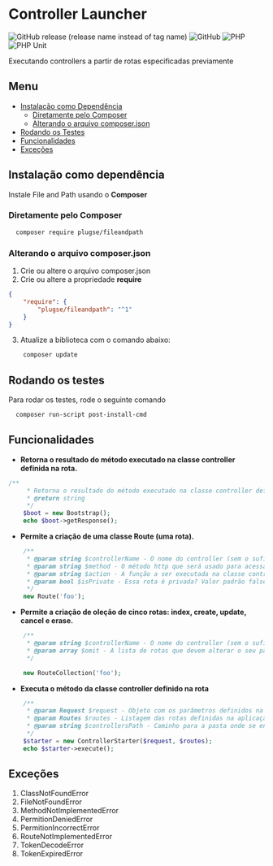 # Controller Launcher

![GitHub release (release name instead of tag name)](https://img.shields.io/github/v/release/joselio105/controller-launcher?include_prereleases)
![GitHub](https://img.shields.io/github/license/joselio105/controller-launcher)
![PHP](https://img.shields.io/badge/PHP-7.4.33-blue)
![PHP Unit](https://img.shields.io/badge/depencencies-PHPUnit9.6-yellowgreen)

Executando controllers a partir de rotas especificadas previamente

## Menu

-   [Instalação como Dependência](#instalação-como-dependência)
    -   [Diretamente pelo Composer](#diretamente-pelo-composer)
    -   [Alterando o arquivo composer.json](#alterando-o-arquivo-composerjson)
-   [Rodando os Testes](#rodando-os-testes)
-   [Funcionalidades](#funcionalidades)
-   [Exceções](#exceções)

## Instalação como dependência

Instale File and Path usando o **Composer**

### Diretamente pelo Composer

```bash
  composer require plugse/fileandpath
```

### Alterando o arquivo composer.json

1. Crie ou altere o arquivo composer.json
2. Crie ou altere a propriedade **require**

```json
{
    "require": {
        "plugse/fileandpath": "^1"
    }
}
```

3. Atualize a biblioteca com o comando abaixo:

```bash
    composer update
```

## Rodando os testes

Para rodar os testes, rode o seguinte comando

```bash
  composer run-script post-install-cmd
```

## Funcionalidades

- **Retorna o resultado do método executado na classe controller definida na rota.**
```php
/**
     * Retorna o resultado do método executado na classe controller definida na rota.
     * @return string
     */
    $boot = new Bootstrap();
    echo $boot->getResponse();
```

-   **Permite a criação de uma classe Route (uma rota).**
```php
    /**
     * @param string $controllerName - O nome do controller (sem o sufixo Controller).
     * @param string $method - O método http que será usado para acessar a action. Valor padrão GET.
     * @param string $action - A função a ser executada na classe controller. Valor padrão index.
     * @param bool $isPrivate - Essa rota é privada? Valor padrão false.
     */
    new Route('foo');
```

-   **Permite a criação de oleção de cinco rotas: index, create, update, cancel e erase.**
```php
    /**
     * @param string $controllerName - O nome do controller (sem o sufixo Controller).
     * @param array $omit - A lista de rotas que devem alterar o seu parâmetro $isPrivate. Valor padrão [].
     */

    new RouteCollection('foo');
```

- **Executa o método da classe controller definido na rota**
```php
    /**
     * @param Request $request - Objeto com os parâmetros definidos na requisição http.
     * @param Routes $routes - Listagem das rotas definidas na aplicação.
     * @param string $controllersPath - Caminho para a pasta onde se encontram as classes controller. Valor padão: './src/infra/http/controllers/' .
     */
    $starter = new ControllerStarter($request, $routes);
    echo $starter->execute();
```

## Exceções

1. ClassNotFoundError
1. FileNotFoundError
1. MethodNotImplementedError
1. PermitionDeniedError
1. PermitionIncorrectError
1. RouteNotImplementedError
1. TokenDecodeError
1. TokenExpiredError